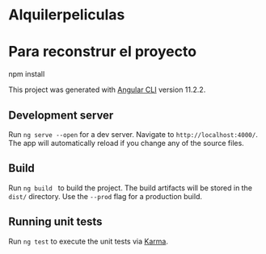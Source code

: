 # Alquilerpeliculas

# Para reconstrur el proyecto

npm install

This project was generated with [Angular CLI](https://github.com/angular/angular-cli) version 11.2.2.

## Development server

Run `ng serve --open` for a dev server. Navigate to `http://localhost:4000/`. The app will automatically reload if you change any of the source files.
 

## Build

Run `ng build ` to build the project. The build artifacts will be stored in the `dist/` directory. Use the `--prod` flag for a production build.

## Running unit tests

Run `ng test` to execute the unit tests via [Karma](https://karma-runner.github.io).
 